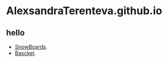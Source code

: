 # AlexsandraTerenteva.github.io
## hello

* [SnowBoards](http://AlexsandraTerenteva.github.io/SnowBoards/).
* [Bascket](http://AlexsandraTerenteva.github.io/busket/).
